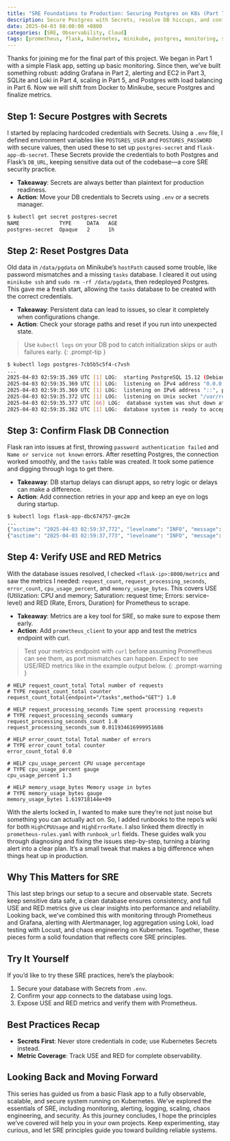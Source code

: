 ```yaml
---
title: "SRE Foundations to Production: Securing Postgres on K8s (Part 7)"
description: Secure Postgres with Secrets, resolve DB hiccups, and confirm USE and RED metrics with Prometheus in a Flask app on Kubernetes.
date: 2025-04-03 08:00:00 +0800
categories: [SRE, Observability, Cloud]
tags: [prometheus, flask, kubernetes, minikube, postgres, monitoring, secrets, observability, sre-series, use-metrics, red-metrics]
---
```


Thanks for joining me for the final part of this project. We began in Part 1 with a simple Flask app, setting up basic monitoring. Since then, we’ve built something robust: adding Grafana in Part 2, alerting and EC2 in Part 3, SQLite and Loki in Part 4, scaling in Part 5, and Postgres with load balancing in Part 6. Now we will shift from Docker to Minikube, secure Postgres and finalize metrics.

## Step 1: Secure Postgres with Secrets

I started by replacing hardcoded credentials with Secrets. Using a `.env` file, I defined environment variables like `POSTGRES_USER` and `POSTGRES_PASSWORD` with secure values, then used these to set up `postgres-secret` and `flask-app-db-secret`. These Secrets provide the credentials to both Postgres and Flask’s `DB_URL`, keeping sensitive data out of the codebase—a core SRE security practice.

- **Takeaway**: Secrets are always better than plaintext for production readiness.
- **Action**: Move your DB credentials to Secrets using `.env` or a secrets manager.

```bash
$ kubectl get secret postgres-secret
NAME             TYPE     DATA   AGE
postgres-secret  Opaque   2      1h
```

## Step 2: Reset Postgres Data

Old data in `/data/pgdata` on Minikube’s `hostPath` caused some trouble, like password mismatches and a missing `tasks` database. I cleared it out using `minikube ssh` and `sudo rm -rf /data/pgdata`, then redeployed Postgres. This gave me a fresh start, allowing the `tasks` database to be created with the correct credentials.

- **Takeaway**: Persistent data can lead to issues, so clear it completely when configurations change.
- **Action**: Check your storage paths and reset if you run into unexpected state.

> Use `kubectl logs` on your DB pod to catch initialization skips or auth failures early.
{: .prompt-tip }

```bash
$ kubectl logs postgres-7cb5b5c5f4-c7vsh
...
2025-04-03 02:59:35.369 UTC [1] LOG:  starting PostgreSQL 15.12 (Debian 15.12-1.pgdg120+1) on x86_64-pc-linux-gnu, compiled by gcc (Debian 12.2.0-14) 12.2.0, 64-bit
2025-04-03 02:59:35.369 UTC [1] LOG:  listening on IPv4 address "0.0.0.0", port 5432
2025-04-03 02:59:35.369 UTC [1] LOG:  listening on IPv6 address "::", port 5432
2025-04-03 02:59:35.372 UTC [1] LOG:  listening on Unix socket "/var/run/postgresql/.s.PGSQL.5432"
2025-04-03 02:59:35.377 UTC [66] LOG:  database system was shut down at 2025-04-03 02:59:35 UTC
2025-04-03 02:59:35.382 UTC [1] LOG:  database system is ready to accept connections
```

## Step 3: Confirm Flask DB Connection

Flask ran into issues at first, throwing `password authentication failed` and `Name or service not known` errors. After resetting Postgres, the connection worked smoothly, and the `tasks` table was created. It took some patience and digging through logs to get there.

- **Takeaway**: DB startup delays can disrupt apps, so retry logic or delays can make a difference.
- **Action**: Add connection retries in your app and keep an eye on logs during startup.

```bash
$ kubectl logs flask-app-dbc674757-gmc2m
...
{"asctime": "2025-04-03 02:59:37,772", "levelname": "INFO", "message": "Connected to DB"}
{"asctime": "2025-04-03 02:59:37,773", "levelname": "INFO", "message": "Table created"}
```

## Step 4: Verify USE and RED Metrics

With the database issues resolved, I checked `<flask-ip>:8000/metrics` and saw the metrics I needed: `request_count`, `request_processing_seconds`, `error_count`, `cpu_usage_percent`, and `memory_usage_bytes`. This covers USE (Utilization: CPU and memory; Saturation: request time; Errors: service-level) and RED (Rate, Errors, Duration) for Prometheus to scrape.

- **Takeaway**: Metrics are a key tool for SRE, so make sure to expose them early.
- **Action**: Add `prometheus_client` to your app and test the metrics endpoint with curl.

> Test your metrics endpoint with `curl` before assuming Prometheus can see them, as port mismatches can happen. Expect to see USE/RED metrics like in the example output below.
{: .prompt-warning }

```shell
# HELP request_count_total Total number of requests
# TYPE request_count_total counter
request_count_total{endpoint="/tasks",method="GET"} 1.0

# HELP request_processing_seconds Time spent processing requests
# TYPE request_processing_seconds summary
request_processing_seconds_count 1.0
request_processing_seconds_sum 0.011934616999951686

# HELP error_count_total Total number of errors
# TYPE error_count_total counter
error_count_total 0.0

# HELP cpu_usage_percent CPU usage percentage
# TYPE cpu_usage_percent gauge
cpu_usage_percent 1.3

# HELP memory_usage_bytes Memory usage in bytes
# TYPE memory_usage_bytes gauge
memory_usage_bytes 1.619718144e+09
```

With the alerts locked in, I wanted to make sure they’re not just noise but something you can actually act on. So, I added runbooks to the repo’s wiki for both `HighCPUUsage` and `HighErrorRate`. I also linked them directly in `prometheus-rules.yaml` with `runbook_url` fields. These guides walk you through diagnosing and fixing the issues step-by-step, turning a blaring alert into a clear plan. It’s a small tweak that makes a big difference when things heat up in production.

## Why This Matters for SRE

This last step brings our setup to a secure and observable state. Secrets keep sensitive data safe, a clean database ensures consistency, and full USE and RED metrics give us clear insights into performance and reliability. Looking back, we’ve combined this with monitoring through Prometheus and Grafana, alerting with Alertmanager, log aggregation using Loki, load testing with Locust, and chaos engineering on Kubernetes. Together, these pieces form a solid foundation that reflects core SRE principles.

## Try It Yourself

If you’d like to try these SRE practices, here’s the playbook:

1. Secure your database with Secrets from `.env`.
2. Confirm your app connects to the database using logs.
3. Expose USE and RED metrics and verify them with Prometheus.

## Best Practices Recap

- **Secrets First**: Never store credentials in code; use Kubernetes Secrets instead.
- **Metric Coverage**: Track USE and RED for complete observability.

## Looking Back and Moving Forward

This series has guided us from a basic Flask app to a fully observable, scalable, and secure system running on Kubernetes. We’ve explored the essentials of SRE, including monitoring, alerting, logging, scaling, chaos engineering, and security. As this journey concludes, I hope the principles we’ve covered will help you in your own projects. Keep experimenting, stay curious, and let SRE principles guide you toward building reliable systems.